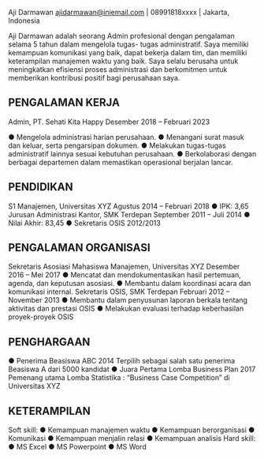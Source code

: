 Aji Darmawan
ajidarmawan@iniemail.com | 08991818xxxx  | Jakarta, Indonesia

Aji Darmawan adalah seorang Admin profesional dengan pengalaman selama 5 tahun dalam mengelola tugas-
tugas administratif. Saya memiliki kemampuan komunikasi yang baik, dapat bekerja dalam tim, dan memiliki
keterampilan  manajemen  waktu  yang  baik.  Saya  selalu  berusaha  untuk  meningkatkan  efisiensi  proses
administrasi dan berkomitmen untuk memberikan kontribusi positif bagi perusahaan saya.

## PENGALAMAN KERJA

Admin, PT. Sehati Kita Happy  Desember 2018 – Februari 2023

● Mengelola administrasi harian perusahaan.
● Menangani surat masuk dan keluar, serta pengarsipan dokumen.
● Melakukan tugas-tugas administratif lainnya sesuai kebutuhan perusahaan.
● Berkolaborasi dengan berbagai departemen dalam memastikan operasional berjalan lancar.


## PENDIDIKAN

S1 Manajemen, Universitas XYZ Agustus 2014 – Februari 2018
● IPK: 3,65
Jurusan Administrasi Kantor, SMK Terdepan September 2011 – Juli 2014
● Nilai Akhir: 83,45
● Sekretaris OSIS 2012/2013

## PENGALAMAN ORGANISASI

Sekretaris Asosiasi Mahasiswa Manajemen, Universitas XYZ Desember 2016 – Mei 2017
● Mencatat dan mendokumentasikan hasil pertemuan, agenda, dan keputusan asosiasi.
● Membantu dalam koordinasi acara dan komunikasi internal.
Sekretaris OSIS, SMK Terdepan Februari 2012 – November 2013
● Membantu dalam penyusunan laporan berkala tentang aktivitas dan prestasi OSIS
● Melakukan evaluasi terhadap keberhasilan proyek-proyek OSIS

## PENGHARGAAN

● Penerima Beasiswa ABC 2014
Terpilih sebagai salah satu penerima Beasiswa A dari 5000 kandidat
● Juara Pertama Lomba Business Plan 2017
Pemenang utama Lomba Statistika : “Business Case Competition” di Universitas XYZ

## KETERAMPILAN


Soft skill:
● Kemampuan manajemen
waktu
● Kemampuan berorganisasi
● Komunikasi
● Kemampuan menjalin
relasi
● Kemampuan analisis
Hard skill:
● MS Excel
● MS Powerpoint
● MS Word